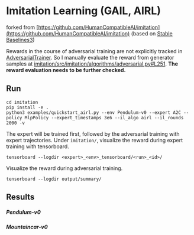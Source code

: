 # Imitation Learning (GAIL, AIRL)
forked from [https://github.com/HumanCompatibleAI/imitation](https://github.com/HumanCompatibleAI/imitation) (based on [Stable Baselines3](https://stable-baselines3.readthedocs.io/en/master/index.html))

Rewards in the course of adversarial training are not explicitly tracked in [AdversarialTrainer](https://github.com/krosac/imitation/blob/master/imitation/src/imitation/algorithms/adversarial.py).
So I manually evaluate the reward from generator samples at [imitation/src/imitation/algorithms/adversarial.py#L251](https://github.com/krosac/imitation/blob/master/imitation/src/imitation/algorithms/adversarial.py#L251). 
**The reward evaluation needs to be further checked.**

## Run
```
cd imitation
pip install -e .
python3 examples/quickstart_airl.py --env Pendulum-v0 --expert A2C --policy MlpPolicy --expert_timestamps 3e6 --il_algo airl --il_rounds 2000 -v
```
The expert will be trained first, followed by the adversarial training with expert trajectories.
Under ``imitation/``, visualize the reward during expert training with tensorboard.
```
tensorboard --logdir <expert>_<env>_tensorboard/<run>_<id>/
```
Visualize the reward during adversarial training.
```
tensorboard --logdir output/summary/
```

## Results

##### Pendulum-v0


##### Mountaincar-v0
